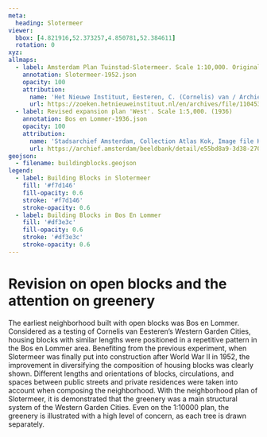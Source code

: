 ```yaml
---
meta:
  heading: Slotermeer
viewer:
  bbox: [4.821916,52.373257,4.850781,52.384611]
  rotation: 0
xyz:
allmaps:
  - label: Amsterdam Plan Tuinstad-Slotermeer. Scale 1:10,000. Originally published in 'Brochure Tuinstad Slotermeer, page 9' published by Gemeentebestuur van Amsterdam (1952)
    annotation: Slotermeer-1952.json
    opacity: 100
    attribution:
      name: 'Het Nieuwe Instituut, Eesteren, C. (Cornelis) van / Archief, folder EEST1.421'
      url: https://zoeken.hetnieuweinstituut.nl/en/archives/file/110453135
  - label: Revised expansion plan 'West'. Scale 1:5,000. (1936)
    annotation: Bos en Lommer-1936.json
    opacity: 100
    attribution:
      name: 'Stadsarchief Amsterdam, Collection Atlas Kok, Image file KOKA00332000001'
      url: https://archief.amsterdam/beeldbank/detail/e55bd8a9-3d38-270c-f8d5-512e028350fb
geojson:
  - filename: buildingblocks.geojson
legend:
  - label: Building Blocks in Slotermeer
    fill: '#f7d146'
    fill-opacity: 0.6
    stroke: '#f7d146'
    stroke-opacity: 0.6
  - label: Building Blocks in Bos En Lommer
    fill: '#df3e3c'
    fill-opacity: 0.6
    stroke: '#df3e3c'
    stroke-opacity: 0.6
---
```

# Revision on open blocks and the attention on greenery
The earliest neighborhood built with open blocks was Bos en Lommer. Considered as a testing of Cornelis van Eesteren’s Western Garden Cities, housing blocks with similar lengths were positioned in a repetitive pattern in the Bos en Lommer area. Benefiting from the previous experiment, when Slotermeer was finally put into construction after World War II in 1952, the improvement in diversifying the composition of housing blocks was clearly shown. Different lengths and orientations of blocks, circulations, and spaces between public streets and private residences were taken into account when composing the neighborhood.
With the neighborhood plan of Slotermeer, it is demonstrated that the greenery was a main structural system of the Western Garden Cities. Even on the 1:10000 plan, the greenery is illustrated with a high level of concern, as each tree is drawn separately.
